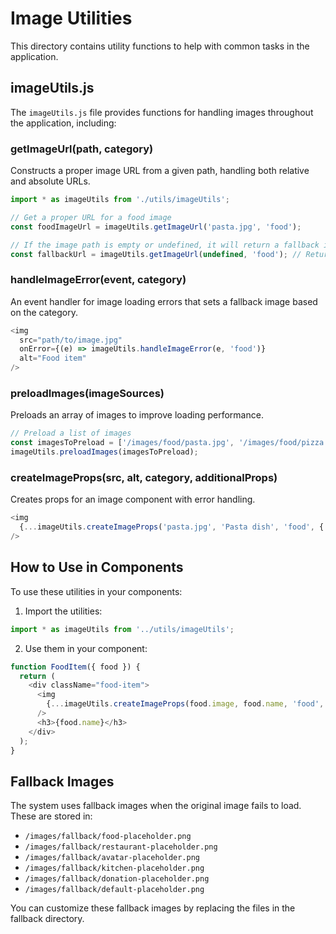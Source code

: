# Image Utilities

This directory contains utility functions to help with common tasks in the application.

## imageUtils.js

The `imageUtils.js` file provides functions for handling images throughout the application, including:

### getImageUrl(path, category)

Constructs a proper image URL from a given path, handling both relative and absolute URLs.

```javascript
import * as imageUtils from './utils/imageUtils';

// Get a proper URL for a food image
const foodImageUrl = imageUtils.getImageUrl('pasta.jpg', 'food');

// If the image path is empty or undefined, it will return a fallback image
const fallbackUrl = imageUtils.getImageUrl(undefined, 'food'); // Returns food fallback image
```

### handleImageError(event, category)

An event handler for image loading errors that sets a fallback image based on the category.

```javascript
<img 
  src="path/to/image.jpg" 
  onError={(e) => imageUtils.handleImageError(e, 'food')} 
  alt="Food item"
/>
```

### preloadImages(imageSources)

Preloads an array of images to improve loading performance.

```javascript
// Preload a list of images
const imagesToPreload = ['/images/food/pasta.jpg', '/images/food/pizza.jpg'];
imageUtils.preloadImages(imagesToPreload);
```

### createImageProps(src, alt, category, additionalProps)

Creates props for an image component with error handling.

```javascript
<img 
  {...imageUtils.createImageProps('pasta.jpg', 'Pasta dish', 'food', { className: 'food-image' })}
/>
```

## How to Use in Components

To use these utilities in your components:

1. Import the utilities:
```javascript
import * as imageUtils from '../utils/imageUtils';
```

2. Use them in your component:
```javascript
function FoodItem({ food }) {
  return (
    <div className="food-item">
      <img 
        {...imageUtils.createImageProps(food.image, food.name, 'food', { className: 'food-image' })}
      />
      <h3>{food.name}</h3>
    </div>
  );
}
```

## Fallback Images

The system uses fallback images when the original image fails to load. These are stored in:
- `/images/fallback/food-placeholder.png`
- `/images/fallback/restaurant-placeholder.png`
- `/images/fallback/avatar-placeholder.png`
- `/images/fallback/kitchen-placeholder.png`
- `/images/fallback/donation-placeholder.png`
- `/images/fallback/default-placeholder.png`

You can customize these fallback images by replacing the files in the fallback directory. 